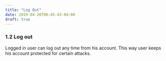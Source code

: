 ```yaml
---
title: "Log Out"
date: 2019-04-26T06:45:43-04:00
draft: true
---
```


### 1.2 Log out

Logged in user can log out any time from his account. This way user keeps his account protected for certain attacks.
